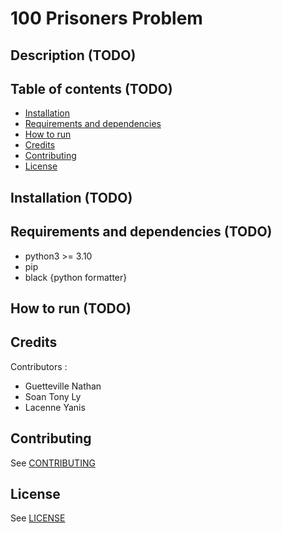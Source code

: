 # 100 Prisoners Problem

## Description (TODO)

## Table of contents (TODO)
  * [Installation](#installation)
  * [Requirements and dependencies](#requirements-and-dependencies)
  * [How to run](#how-to-run)
  * [Credits](#credits)
  * [Contributing](#contributing)
  * [License](#license)

## Installation (TODO)

## Requirements and dependencies (TODO)
* python3 >= 3.10
* pip
* black {python formatter}

## How to run (TODO)

## Credits 

Contributors : 
 * Guetteville Nathan
 * Soan Tony Ly
 * Lacenne Yanis

## Contributing
See [CONTRIBUTING](/CONTRIBUTING.md)

## License
See [LICENSE](/LICENSE)
